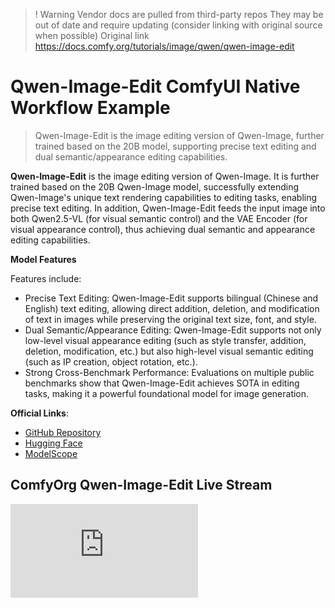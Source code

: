 >! Warning
> Vendor docs are pulled from third-party repos
> They may be out of date and require updating (consider linking with original source when possible)
> Original link https://docs.comfy.org/tutorials/image/qwen/qwen-image-edit

# Qwen-Image-Edit ComfyUI Native Workflow Example

> Qwen-Image-Edit is the image editing version of Qwen-Image, further trained based on the 20B model, supporting precise text editing and dual semantic/appearance editing capabilities.

**Qwen-Image-Edit** is the image editing version of Qwen-Image. It is further trained based on the 20B Qwen-Image model, successfully extending Qwen-Image's unique text rendering capabilities to editing tasks, enabling precise text editing. In addition, Qwen-Image-Edit feeds the input image into both Qwen2.5-VL (for visual semantic control) and the VAE Encoder (for visual appearance control), thus achieving dual semantic and appearance editing capabilities.

**Model Features**

Features include:

* Precise Text Editing: Qwen-Image-Edit supports bilingual (Chinese and English) text editing, allowing direct addition, deletion, and modification of text in images while preserving the original text size, font, and style.
* Dual Semantic/Appearance Editing: Qwen-Image-Edit supports not only low-level visual appearance editing (such as style transfer, addition, deletion, modification, etc.) but also high-level visual semantic editing (such as IP creation, object rotation, etc.).
* Strong Cross-Benchmark Performance: Evaluations on multiple public benchmarks show that Qwen-Image-Edit achieves SOTA in editing tasks, making it a powerful foundational model for image generation.

**Official Links**:

* [GitHub Repository](https://github.com/QwenLM/Qwen-Image)
* [Hugging Face](https://huggingface.co/Qwen/Qwen-Image-Edit)
* [ModelScope](https://modelscope.cn/models/qwen/Qwen-Image-Edit)

## ComfyOrg Qwen-Image-Edit Live Stream

<iframe className="w-full aspect-video rounded-xl" src="https://www.youtube.com/embed/TZIijn-tvoc?si=Vb-ZNwTvJC67_UEE" title="Qwen-Image Edit in ComfyUI - Image Editing Model / August 19th, 2025" frameborder="0" allow="accelerometer; clipboard-write; encrypted-media; gyroscope; picture-in-picture; web-share" referrerpolicy="strict-origin-when-cross-origin" allowfullscreen />

## Qwen-Image-Edit ComfyUI Native Workflow Example

<Tip>
  Make sure your ComfyUI is updated.

  * [Download ComfyUI](https://www.comfy.org/download)
  * [Update Guide](/installation/update_comfyui)

  Workflows in this guide can be found in the [Workflow Templates](/interface/features/template).
  If you can't find them in the template, your ComfyUI may be outdated.(Desktop version's update will delay sometime)

  If nodes are missing when loading a workflow, possible reasons:

  1. You are not using the latest ComfyUI version(Nightly version)
  2. You are using Stable or Desktop version (Latest changes may not be included)
  3. Some nodes failed to import at startup
</Tip>

### 1. Workflow File

After updating ComfyUI, you can find the workflow file from the templates, or drag the workflow below into ComfyUI to load it.
![Qwen-image Text-to-Image Workflow](https://raw.githubusercontent.com/Comfy-Org/example_workflows/refs/heads/main/image/qwen/qwen-image-edit/qwen_image_edit.png)

<a className="prose" target="_blank" href="https://raw.githubusercontent.com/Comfy-Org/workflow_templates/refs/heads/main/templates/image_qwen_image_edit.json" style={{ display: 'inline-block', backgroundColor: '#0078D6', color: '#ffffff', padding: '10px 20px', borderRadius: '8px', borderColor: "transparent", textDecoration: 'none', fontWeight: 'bold'}}>
  <p className="prose" style={{ margin: 0, fontSize: "0.8rem" }}>Download JSON Workflow</p>
</a>

Download the image below as input
![Qwen-image Text-to-Image Workflow](https://raw.githubusercontent.com/Comfy-Org/example_workflows/refs/heads/main/image/qwen/qwen-image-edit/input.png)

### 2. Model Download

All models can be found at [Comfy-Org/Qwen-Image\_ComfyUI](https://huggingface.co/Comfy-Org/Qwen-Image_ComfyUI/tree/main) or [Comfy-Org/Qwen-Image-Edit\_ComfyUI](https://huggingface.co/Comfy-Org/Qwen-Image-Edit_ComfyUI)

**Diffusion model**

* [qwen\_image\_edit\_fp8\_e4m3fn.safetensors](https://huggingface.co/Comfy-Org/Qwen-Image-Edit_ComfyUI/resolve/main/split_files/diffusion_models/qwen_image_edit_fp8_e4m3fn.safetensors)

**LoRA**

* [Qwen-Image-Lightning-4steps-V1.0.safetensors](https://huggingface.co/lightx2v/Qwen-Image-Lightning/resolve/main/Qwen-Image-Lightning-4steps-V1.0.safetensors)

**Text encoder**

* [qwen\_2.5\_vl\_7b\_fp8\_scaled.safetensors](https://huggingface.co/Comfy-Org/Qwen-Image_ComfyUI/resolve/main/split_files/text_encoders/qwen_2.5_vl_7b_fp8_scaled.safetensors)

**VAE**

* [qwen\_image\_vae.safetensors](https://huggingface.co/Comfy-Org/Qwen-Image_ComfyUI/resolve/main/split_files/vae/qwen_image_vae.safetensors)

Model Storage Location

```
📂 ComfyUI/
├── 📂 models/
│   ├── 📂 diffusion_models/
│   │   └── qwen_image_edit_fp8_e4m3fn.safetensors
│   ├── 📂 loras/
│   │   └── Qwen-Image-Lightning-4steps-V1.0.safetensors
│   ├── 📂 vae/
│   │   └── qwen_image_vae.safetensors
│   └── 📂 text_encoders/
│       └── qwen_2.5_vl_7b_fp8_scaled.safetensors
```

### 3. Follow the Steps to Complete the Workflow

<img src="https://mintcdn.com/dripart/SIDaLac8vBogzwm7/images/tutorial/image/qwen/qwen_image_edit.jpg?fit=max&auto=format&n=SIDaLac8vBogzwm7&q=85&s=98a706bfa8f1578a4dfd7f2a0a415926" alt="Steps Diagram" width="3782" height="2196" data-path="images/tutorial/image/qwen/qwen_image_edit.jpg" srcset="https://mintcdn.com/dripart/SIDaLac8vBogzwm7/images/tutorial/image/qwen/qwen_image_edit.jpg?w=280&fit=max&auto=format&n=SIDaLac8vBogzwm7&q=85&s=19405afcc977851e15bcfc3b94820416 280w, https://mintcdn.com/dripart/SIDaLac8vBogzwm7/images/tutorial/image/qwen/qwen_image_edit.jpg?w=560&fit=max&auto=format&n=SIDaLac8vBogzwm7&q=85&s=a0720956a5358e98678346edee183065 560w, https://mintcdn.com/dripart/SIDaLac8vBogzwm7/images/tutorial/image/qwen/qwen_image_edit.jpg?w=840&fit=max&auto=format&n=SIDaLac8vBogzwm7&q=85&s=45c6c3c2eba0b3978be8b870bd120f3e 840w, https://mintcdn.com/dripart/SIDaLac8vBogzwm7/images/tutorial/image/qwen/qwen_image_edit.jpg?w=1100&fit=max&auto=format&n=SIDaLac8vBogzwm7&q=85&s=38a3d11d44454d7cba7aa82bad0e5882 1100w, https://mintcdn.com/dripart/SIDaLac8vBogzwm7/images/tutorial/image/qwen/qwen_image_edit.jpg?w=1650&fit=max&auto=format&n=SIDaLac8vBogzwm7&q=85&s=94d0ab046cf6c37737b9b1d3ccd4639c 1650w, https://mintcdn.com/dripart/SIDaLac8vBogzwm7/images/tutorial/image/qwen/qwen_image_edit.jpg?w=2500&fit=max&auto=format&n=SIDaLac8vBogzwm7&q=85&s=ae5925edff9f4889665f7436821e9d77 2500w" data-optimize="true" data-opv="2" />

1. Model Loading
   * Ensure the `Load Diffusion Model` node loads `qwen_image_edit_fp8_e4m3fn.safetensors`
   * Ensure the `Load CLIP` node loads `qwen_2.5_vl_7b_fp8_scaled.safetensors`
   * Ensure the `Load VAE` node loads `qwen_image_vae.safetensors`
2. Image Loading
   * Ensure the `Load Image` node uploads the image to be edited
3. Prompt Setting
   * Set the prompt in the `CLIP Text Encoder` node
4. The Scale Image to Total Pixels node will scale your input image to a total of one million pixels,
   * Mainly to avoid quality loss in output images caused by oversized input images such as 2048x2048
   * If you are familiar with your input image size, you can bypass this node using `Ctrl+B`
5. If you want to use the 4-step Lighting LoRA to speed up image generation, you can select the `LoraLoaderModelOnly` node and press `Ctrl+B` to enable it
6. For the `steps` and `cfg` settings of the Ksampler node, we've added a note below the node where you can test the optimal parameter settings
7. Click the `Queue` button, or use the shortcut `Ctrl(cmd) + Enter` to run the workflow
